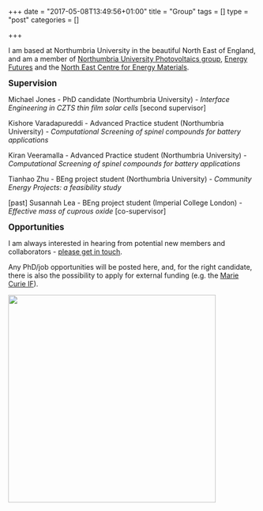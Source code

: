 +++
date = "2017-05-08T13:49:56+01:00"
title = "Group"
tags = []
type = "post"
categories = []

+++

I am based at Northumbria University in the beautiful North East of England, and am a member of [Northumbria University Photovoltaics group](https://sites.google.com/view/nupv), [Energy Futures](https://www.northumbria.ac.uk/about-us/academic-departments/mathematics-physics-and-electrical-engineering/research/renewable-energy-technologies-and-materials/) and the [North East Centre for Energy Materials](https://research.ncl.ac.uk/necem/).

<big>
<b>Supervision</b> </big>

Michael Jones - PhD candidate (Northumbria University) - *Interface Engineering in CZTS thin film solar cells* [second supervisor] </br>

Kishore Varadapureddi - Advanced Practice student (Northumbria University) - *Computational Screening of spinel compounds for battery applications* </br>

Kiran Veeramalla - Advanced Practice student (Northumbria University) - *Computational Screening of spinel compounds for battery applications* </br>

Tianhao Zhu - BEng project student (Northumbria University) - *Community Energy Projects: a feasibility study* <br>

[past] Susannah Lea - BEng project student (Imperial College London) - *Effective mass of cuprous oxide* [co-supervisor] </br>

<big>
<b>Opportunities</b> </big>

I am always interested in hearing from potential new members and collaborators - [please get in touch](https://lucydot.github.io/about/). 

Any PhD/job opportunities will be posted here, and, for the right candidate, there is also the possibility to apply for external funding (e.g. the [Marie Curie IF](https://ec.europa.eu/research/mariecurieactions/actions/individual-fellowships_en)).

<img src="../images/ore.jpg" style="float: middle; height: 30em; ">

